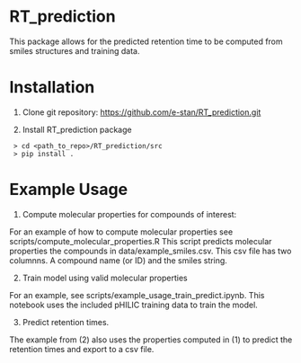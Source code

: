 # RT_prediction

This package allows for the predicted retention time to be computed from smiles structures and training data.

# Installation

1. Clone git repository: https://github.com/e-stan/RT_prediction.git

2. Install RT_prediction package

```
 > cd <path_to_repo>/RT_prediction/src
 > pip install .
```

# Example Usage

1. Compute molecular properties for compounds of interest:

  For an example of how to compute molecular properties see scripts/compute_molecular_properties.R
  This script predicts molecular properties the compounds in data/example_smiles.csv. This csv file has two columnns. A compound name (or ID) and the smiles string.
  
2. Train model using valid molecular properties 
  
  For an example, see scripts/example_usage_train_predict.ipynb. This notebook uses the included pHILIC training
  data to train the model.
  
3. Predict retention times.

  The example from (2) also uses the properties computed in (1) to predict the retention times and export to a csv file.
  



